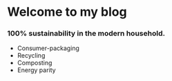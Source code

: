 # Welcome to my blog
### 100% sustainability in the modern household.
- Consumer-packaging
- Recycling
- Composting
- Energy parity
